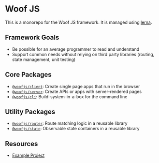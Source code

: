 # Woof JS

This is a monorepo for the Woof JS framework. It is managed using [lerna](https://lerna.js.org/).

## Framework Goals

- Be possible for an average programmer to read and understand
- Support common needs without relying on third party libraries (routing, state management, unit testing)

## Core Packages

- [`@woofjs/client`](./packages/client/README.md): Create single page apps that run in the browser
- [`@woofjs/server`](./packages/server/README.md): Create APIs or apps with server-rendered pages
- [`@woofjs/cli`](./packages/cli/README.md): Build-system-in-a-box for the command line

## Utility Packages

- [`@woofjs/router`](./packages/router/README.md): Route matching logic in a reusable library
- [`@woofjs/state`](./packages/state/README.md): Observable state containers in a reusable library

## Resources

- [Example Project](./packages/examples/README.md)
